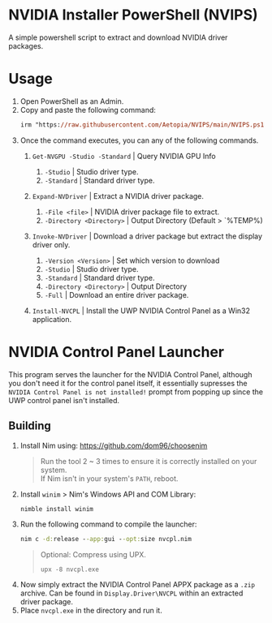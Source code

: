# NVIDIA Installer PowerShell (NVIPS)

A simple powershell script to extract and download NVIDIA driver packages.

# Usage

1. Open PowerShell as an Admin.
2. Copy and paste the following command:
    ```ps
    irm "https://raw.githubusercontent.com/Aetopia/NVIPS/main/NVIPS.ps1" | iex
    ```
3. Once the command executes, you can any of the following commands.
    1. `Get-NVGPU -Studio -Standard` | Query NVIDIA GPU Info
        1. `-Studio` | Studio driver type.
        2. `-Standard` | Standard driver type.

    2. `Expand-NVDriver` |  Extract a NVIDIA driver package.
        1. `-File <file>` | NVIDIA driver package file to extract. 
        2. `-Directory <Directory>` | Output Directory (Default > `%TEMP%)

    3. `Invoke-NVDriver` | Download a driver package but extract the display driver only.
        1. `-Version <Version>` | Set which version to download
        2. `-Studio` | Studio driver type.
        3. `-Standard` | Standard driver type.
        4. `-Directory <Directory>` | Output Directory
        5. `-Full` | Download an entire driver package. 
    
    4. `Install-NVCPL` | Install the UWP NVIDIA Control Panel as a Win32 application. 

# NVIDIA Control Panel Launcher
This program serves the launcher for the NVIDIA Control Panel, although you don't need it for the control panel itself, it essentially supresses the `NVIDIA Control Panel is not installed!` prompt from popping up since the UWP control panel isn't installed.

## Building
1. Install Nim using: https://github.com/dom96/choosenim
    > Run the tool 2 ~ 3 times to ensure it is correctly installed on your system.          
    > If Nim isn't in your system's `PATH`, reboot.
2. Install `winim` > Nim's Windows API and COM Library:
   ```cmd
   nimble install winim
   ```
3. Run the following command to compile the launcher:
   ```cmd
   nim c -d:release --app:gui --opt:size nvcpl.nim
   ```
   >Optional: Compress using UPX.
   >```
   >upx -8 nvcpl.exe
   >```
4. Now simply extract the NVIDIA Control Panel APPX package as a `.zip` archive. 
   Can be found in `Display.Driver\NVCPL` within an extracted driver package.
5. Place `nvcpl.exe` in the directory and run it.